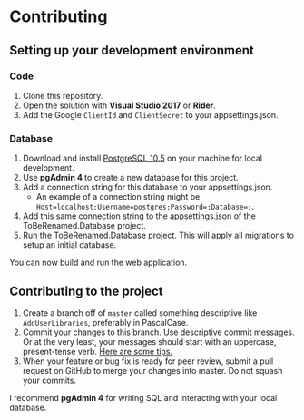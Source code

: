 # Contributing

## Setting up your development environment

### Code

1. Clone this repository.
2. Open the solution with **Visual Studio 2017** or **Rider**.
3. Add the Google `ClientId` and `ClientSecret` to your appsettings.json.

### Database

1. Download and install [PostgreSQL 10.5](https://www.postgresql.org/download/) on your machine for local development.
2. Use **pgAdmin 4** to create a new database for this project.
3. Add a connection string for this database to your appsettings.json.
    - An example of a connection string might be `Host=localhost;Username=postgres;Password=;Database=;`.
4. Add this same connection string to the appsettings.json of the ToBeRenamed.Database project.
5. Run the ToBeRenamed.Database project. This will apply all migrations to setup an initial database.

You can now build and run the web application.

## Contributing to the project

1. Create a branch off of `master` called something descriptive like `AddUserLibraries`, preferably in PascalCase.
2. Commit your changes to this branch. Use descriptive commit messages. Or at the very least, your messages should start with an uppercase, present-tense verb. [Here are some tips.](https://chris.beams.io/posts/git-commit/)
3. When your feature or bug fix is ready for peer review, submit a pull request on GitHub to merge your changes into master. Do not squash your commits.

I recommend **pgAdmin 4** for writing SQL and interacting with your local database.